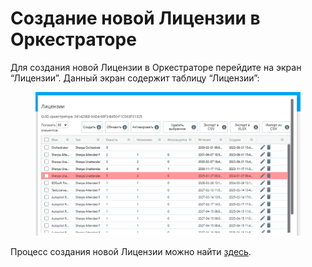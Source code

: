 # Создание новой Лицензии в Оркестраторе

Для создания новой Лицензии в Оркестраторе перейдите на экран “Лицензии”. Данный экран содержит таблицу “Лицензии”:

<figure><img src="../../../.gitbook/assets/изображение (85).png" alt=""><figcaption></figcaption></figure>

Процесс создания новой Лицензии можно найти [здесь](../../../licenzii/dopolnitelno/upravlenie-licenziyami-sherpa-rpa-cherez-sherpa-orchestrator.md).
